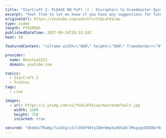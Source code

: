 ```yaml
---
title: "StarCraft 2: PLEASE NO PvP! :( - Disruptors to Grandmaster Episode 2"
excerpt: "Feel free to let me know if you have any suggestions for future videos. I hope you guys enjoy this one!  Check out my stream on twitch if you enjoy my YouTube content. I stream about 5/7 days a week - stream start time is around 9 PM CET. Link to my stream is down below.  JOIN MY DISCORD CHANNEL @ https://discord.gg/aJMGAEn"
originalUrl: https://youtube.com/watch?v=YsULuFd1cuw
type: video
length: PT42M56S
publishedDateTime: 2017-09-24T19:23:24Z
heat: 50

featuredContent: "<iframe width=\"800\" height=\"500\" frameborder=\"0\" src=\"https://www.youtube.com/embed/YsULuFd1cuw\" allow=\"accelerometer; autoplay; encrypted-media; gyroscope; picture-in-picture\" allowfullscreen></iframe>"

provider:
  name: BeastyqtSC2
  domain: youtube.com

topics:
  - StarCraft 2
  - Protoss
tags:
  - Live

images:
  - url: https://i.ytimg.com/vi/YsULuFd1cuw/maxresdefault.jpg
    width: 1280
    height: 720
    isCached: true

secured: "dkdmScTRw8q/7ca3Cgcx1+l568f94tyJ88+NmpXydOSuDrJMxgugcD9Z0G+9eWNL5UoE0ZvGX7hQIdYvT57hO2J25wE9eu+ChBx8+TJ8XZbfCgA/oiGVrgkFiPVQbSh7+rV93uzKVjsTNuW3qVEmoSNSz8HgEv6o1s0vJrbsPrBWGDqcAbHb55MsEamVDshAJEv5MlMZ59sh8JkwsDQYOCJOvt/4QjWKxd7TACIW2IvNwXXcJPal5l1g76axV7qXo3YCgolKIEYKCD3I0L6Vd3KozVGUDQMqIl9vqmuVP++M45pEl0bjOW1cWoxRz1g51lbNXwe9OjtOEASJlN45+dQqjKLasxaQiNIfkLCnSA2+1PAYdxElZytFfJsaFNWBsLlwZsuH5TGBPVOlGHw0lnHS140jgQk2YQHWHOOS2VA=;ZHgqHlYX4t926cMQXMTnqg=="
---
```


